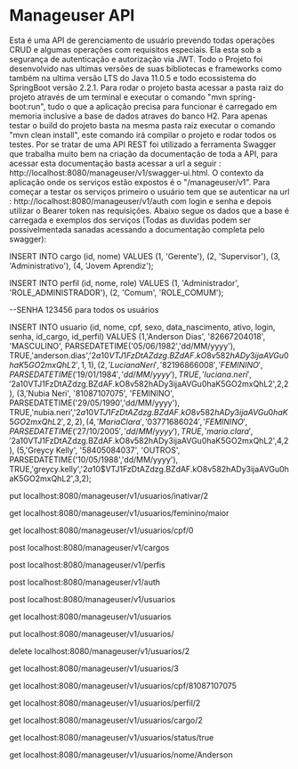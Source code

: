 # Manageuser API

Esta é uma API de gerenciamento de usuário prevendo todas operações CRUD e algumas operações com requisitos especiais. Ela esta sob a segurança de autenticação e autorização via JWT. Todo o Projeto foi desenvolvido nas ultimas versões de suas bibliotecas e frameworks como também na ultima versão LTS do Java 11.0.5 e todo ecossistema do SpringBoot versão 2.2.1. Para rodar o projeto basta acessar a pasta raiz do projeto através de um terminal e executar o comando "mvn spring-boot:run", tudo o que a aplicação precisa para funcionar é carregado em memoria inclusive a base de dados atraves do banco H2. Para apenas testar o build do projeto basta na mesma pasta raiz executar o comando "mvn clean install", este comando irá compilar o projeto e rodar todos os testes. Por se tratar de uma API REST foi utilizado a ferramenta Swagger que trabalha muito bem na criação da documentação de toda a API, para acessar esta documentação basta acessar a url a seguir : http://localhost:8080/manageuser/v1/swagger-ui.html. O contexto da aplicação onde os serviços estão expostos é o "/manageuser/v1". Para começar a testar os serviços primeiro o usuário tem que se autenticar na url : http://localhost:8080/manageuser/v1/auth com login e senha e depois utilizar o Bearer token nas requisições. Abaixo segue os dados que a base é carregada e exemplos dos serviços (Todas as duvidas podem ser possivelmentada sanadas acessando a documentação completa pelo swagger):

INSERT INTO cargo (id, nome) VALUES
  (1, 'Gerente'),
  (2, 'Supervisor'),
  (3, 'Administrativo'),
  (4, 'Jovem Aprendiz');

INSERT INTO perfil (id, nome, role) VALUES
  (1, 'Administrador', 'ROLE_ADMINISTRADOR'),
  (2, 'Comum', 'ROLE_COMUM');

--SENHA 123456  para todos os usuários

INSERT INTO usuario (id, nome, cpf, sexo, data_nascimento, ativo, login, senha, id_cargo, id_perfil) VALUES
  (1,'Anderson Dias', '82667204018', 'MASCULINO', PARSEDATETIME('05/06/1982','dd/MM/yyyy'), TRUE,'anderson.dias','$2a$10$VTJ1FzDtAZdzg.BZdAF.kO8v582hADy3ijaAVGu0haK5GO2mxQhL2',1,1),
  (2,'Luciana Neri', '82196866008', 'FEMININO', PARSEDATETIME('19/01/1984','dd/MM/yyyy'), TRUE,'luciana.neri','$2a$10$VTJ1FzDtAZdzg.BZdAF.kO8v582hADy3ijaAVGu0haK5GO2mxQhL2',2,2),
  (3,'Nubia Neri', '81087107075', 'FEMININO', PARSEDATETIME('29/05/1990','dd/MM/yyyy'), TRUE,'nubia.neri','$2a$10$VTJ1FzDtAZdzg.BZdAF.kO8v582hADy3ijaAVGu0haK5GO2mxQhL2',2,2),
  (4,'Maria Clara', '03771686024', 'FEMININO', PARSEDATETIME('27/10/2005','dd/MM/yyyy'), TRUE,'maria.clara','$2a$10$VTJ1FzDtAZdzg.BZdAF.kO8v582hADy3ijaAVGu0haK5GO2mxQhL2',4,2),
  (5,'Greycy Kelly', '58405084037', 'OUTROS', PARSEDATETIME('10/05/1988','dd/MM/yyyy'), TRUE,'greycy.kelly','$2a$10$VTJ1FzDtAZdzg.BZdAF.kO8v582hADy3ijaAVGu0haK5GO2mxQhL2',3,2);
  
put    localhost:8080/manageuser/v1/usuarios/inativar/2

get    localhost:8080/manageuser/v1/usuarios/feminino/maior

get    localhost:8080/manageuser/v1/usuarios/cpf/0

post   localhost:8080/manageuser/v1/cargos

post   localhost:8080/manageuser/v1/perfis

post   localhost:8080/manageuser/v1/auth

post   localhost:8080/manageuser/v1/usuarios

get    localhost:8080/manageuser/v1/usuarios

put    localhost:8080/manageuser/v1/usuarios/

delete localhost:8080/manageuser/v1/usuarios/2

get    localhost:8080/manageuser/v1/usuarios/3

get    localhost:8080/manageuser/v1/usuarios/cpf/81087107075

get    localhost:8080/manageuser/v1/usuarios/perfil/2

get    localhost:8080/manageuser/v1/usuarios/cargo/2

get    localhost:8080/manageuser/v1/usuarios/status/true

get    localhost:8080/manageuser/v1/usuarios/nome/Anderson
